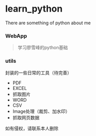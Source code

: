 # learn_python
There are something of python about me

### WebApp
  > 学习廖雪峰的python基础
  
  
### utils
  封装的一些日常的工具（待完善）
  - PDF
  - EXCEL
  - 抓取图片
  - WORD
  - CSV
  - Image处理（裁剪、加水印）
  - 抓取网页数据

如有侵权，请联系本人删除
   



